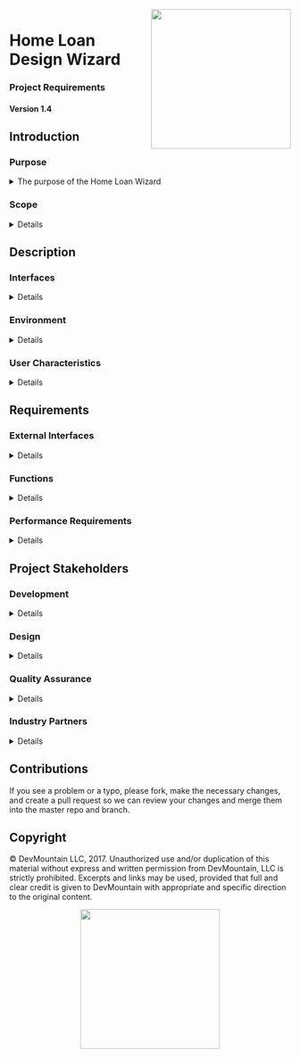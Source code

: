 <img src="https://devmounta.in/img/logowhiteblue.png" width="250" align="right">

# Home Loan Design Wizard
### Project Requirements
#### Version 1.4

## Introduction

### Purpose

<details>

  <summary>The purpose of the Home Loan Wizard</summary> is to generate leads for the appropriate parties in the real estate market.  It will gather information about prospective customers, including contact ingormation, and route appropriately.

</details>

### Scope

<details>
  The scope of the project is to create a gated form that will ask appropriate and applicable questions and then a back end that will send the lead to the designated parties.
</details>

## Description

### Interfaces

<details>
  An interface will need to be created to communicate between the form and the lenders' own systems, with all the information provided by the customer as well as a tag indicating the department for whom the report is intended.
</details>

### Environment

<details>
  The form is a web application that should also function completely in a mobile browser.  The latest versions (as of 10/5/17) of Chrome, Firefox, Microsoft Edge, and Safari will be supported.
</details>

### User Characteristics

<details>
  The typical user of this web form is expected to be an individual without much tech savvy, so the user interface should be very simple.

  As for the user on the lenders' side, they will have lots of technical acumen, and the interface need only be developed to the standards they provided, sending the information they requested in the format provided.  They will take care of the rest.
</details>

## Requirements

### External Interfaces

<details>
  The interface with the lenders' system should create an XML document that will be sent to an IP address and port that will be provided later.  However, the information should be in the following format:

  ```xml
    <customer>
      <name>Jane Doe</name>
      <email>jane.doe@gmail.com</email>
      <loan>Refinance</loan>
      <property>Town Home</property>
      <city>New York City, New York</city>
      <type>Secondary Home</type>
      <found>False</found>
      <agent>True</agent>
      <price>$500,000</price>
      <down>$100,000</down>
      <credit>Excellent</credit>
      <bankruptcy>True</credit>
      <foreclosure>False</credit>
      <address-1>341 S Main St</address-1>
      <address-2>Ste 100</address-2>
      <address-3>Salt Lake City, UT 84005</address-3>
    </customer>
  ```
</details>

### Functions

<details>
  The form will be broken into several screens for ease of use.
  1. The welcome screen
    * This screen will have the name of the wizard and a button to start the process of generating the lead.
  2. Loan and property type query screen
    * This screen will require a description of the type of loan requested, as well as the type of property the loan will service.
    * Acceptable values for type of home loan include:
      * Home Purchase
      * Refinance
      * Home Equity Loan/Line of Credit
    * Acceptable values for type of property include:
      * Single Family Home
      * Town Home
      * Condo
      * Multi Family Dwelling
      * Mobile Home
  3. Property location screen
    * This screen will request from the user the city in which their desired property is located.
  4. Property purchase screen
    * This screen will discover how the property will be utilized by the customer
    * Acceptable values include:
      * Primary Home
      * Rental Property
      * Secondary Home
  5. Property discovered screen
    * This screen will inquire as to whether the user has already found the property the loan will service.
  6. Agent discovered screen
    * This screen will inquire as to whether the user has a real estate agent with whom they are working.
  7. Price estimation screen
    * This screen will require an estimate for both the purchase price and available down payment amount.
    * Acceptable values include any numeric amount for both data points.
  8. Credit score estimation
    * This screen will request an estimate of the user's credit score.
    * Acceptable values include:
      * Excellent
      * Good
      * Fair
      * Poor
  9. Bankruptcy / foreclosure info request screen
    * This screen will request the user's bankruptcy and foreclosure history in the last 7 years.
    * Acceptable responses include:
      * No
      * Bankruptcy
      * Foreclosure
      * Both
  10. Current address request screen
    * This screen is to check the user's current address
    * Acceptable responses are three lines of free text entry
  11. User information request screen
    * This screen will get contact information from the user
    * Acceptable responses include:
      * First Name - free text entry
      * Last Name - free text entry
      * email - free text entry
  12. Summary screen
    * This screen will show the user an overview of the information provided, and will allow them to submit the report, or to star the form over.

  Once the submit button is selected, the form will be sent to the lenders' server for appropriate distribution within their systems.
</details>

### Performance Requirements

<details>
  The page should load in no longer than 10 seconds, and page transitions should take no longer th an 5 seconds, with 5 and 2 being the targeted thresholds respectively.
</details>

## Project Stakeholders

### Development

<details>

  ## Test

  Development Manager: Bob
  Developer: Jack
  Developer: Diane
</details>

### Design

<details>
  Designer: Jackie
</details>

### Quality Assurance

<details>
  Team lead: Anne
  Analyst: Frank
</details>

### Industry Partners

<details>
  Lender: Mac
  Underwriter: Millie
  Agent: Marlene
</details>


## Contributions

If you see a problem or a typo, please fork, make the necessary changes, and create a pull request so we can review your changes and merge them into the master repo and branch.

## Copyright

© DevMountain LLC, 2017. Unauthorized use and/or duplication of this material without express and written permission from DevMountain, LLC is strictly prohibited. Excerpts and links may be used, provided that full and clear credit is given to DevMountain with appropriate and specific direction to the original content.

<p align="center">
<img src="https://devmounta.in/img/logowhiteblue.png" width="250">
</p>
